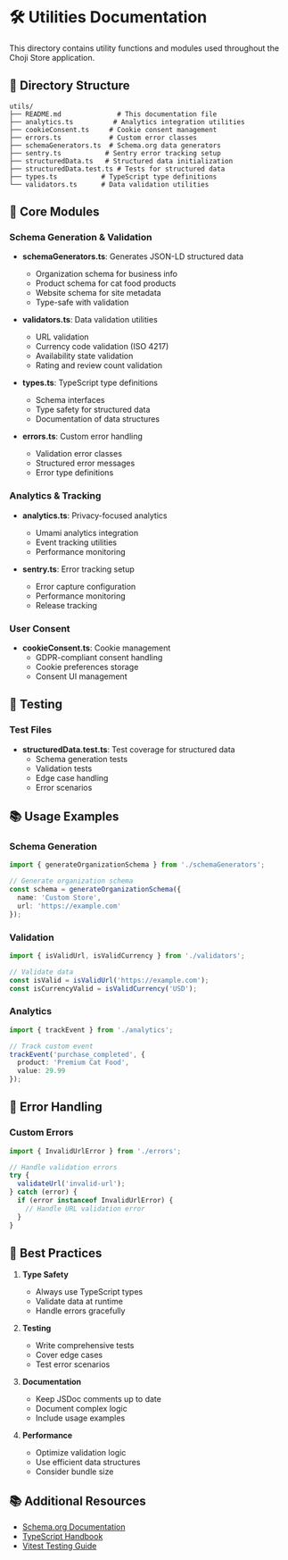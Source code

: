# 🛠️ Utilities Documentation

This directory contains utility functions and modules used throughout the Choji Store application.

## 📁 Directory Structure

```
utils/
├── README.md              # This documentation file
├── analytics.ts          # Analytics integration utilities
├── cookieConsent.ts     # Cookie consent management
├── errors.ts            # Custom error classes
├── schemaGenerators.ts  # Schema.org data generators
├── sentry.ts           # Sentry error tracking setup
├── structuredData.ts   # Structured data initialization
├── structuredData.test.ts # Tests for structured data
├── types.ts           # TypeScript type definitions
└── validators.ts      # Data validation utilities
```

## 🔧 Core Modules

### Schema Generation & Validation

- **schemaGenerators.ts**: Generates JSON-LD structured data
  - Organization schema for business info
  - Product schema for cat food products
  - Website schema for site metadata
  - Type-safe with validation

- **validators.ts**: Data validation utilities
  - URL validation
  - Currency code validation (ISO 4217)
  - Availability state validation
  - Rating and review count validation

- **types.ts**: TypeScript type definitions
  - Schema interfaces
  - Type safety for structured data
  - Documentation of data structures

- **errors.ts**: Custom error handling
  - Validation error classes
  - Structured error messages
  - Error type definitions

### Analytics & Tracking

- **analytics.ts**: Privacy-focused analytics
  - Umami analytics integration
  - Event tracking utilities
  - Performance monitoring

- **sentry.ts**: Error tracking setup
  - Error capture configuration
  - Performance monitoring
  - Release tracking

### User Consent

- **cookieConsent.ts**: Cookie management
  - GDPR-compliant consent handling
  - Cookie preferences storage
  - Consent UI management

## 🧪 Testing

### Test Files

- **structuredData.test.ts**: Test coverage for structured data
  - Schema generation tests
  - Validation tests
  - Edge case handling
  - Error scenarios

## 📚 Usage Examples

### Schema Generation

```typescript
import { generateOrganizationSchema } from './schemaGenerators';

// Generate organization schema
const schema = generateOrganizationSchema({
  name: 'Custom Store',
  url: 'https://example.com'
});
```

### Validation

```typescript
import { isValidUrl, isValidCurrency } from './validators';

// Validate data
const isValid = isValidUrl('https://example.com');
const isCurrencyValid = isValidCurrency('USD');
```

### Analytics

```typescript
import { trackEvent } from './analytics';

// Track custom event
trackEvent('purchase_completed', {
  product: 'Premium Cat Food',
  value: 29.99
});
```

## 🔐 Error Handling

### Custom Errors

```typescript
import { InvalidUrlError } from './errors';

// Handle validation errors
try {
  validateUrl('invalid-url');
} catch (error) {
  if (error instanceof InvalidUrlError) {
    // Handle URL validation error
  }
}
```

## 🚀 Best Practices

1. **Type Safety**
   - Always use TypeScript types
   - Validate data at runtime
   - Handle errors gracefully

2. **Testing**
   - Write comprehensive tests
   - Cover edge cases
   - Test error scenarios

3. **Documentation**
   - Keep JSDoc comments up to date
   - Document complex logic
   - Include usage examples

4. **Performance**
   - Optimize validation logic
   - Use efficient data structures
   - Consider bundle size

## 📚 Additional Resources

- [Schema.org Documentation](https://schema.org/docs/documents.html)
- [TypeScript Handbook](https://www.typescriptlang.org/docs/)
- [Vitest Testing Guide](https://vitest.dev/guide/)
